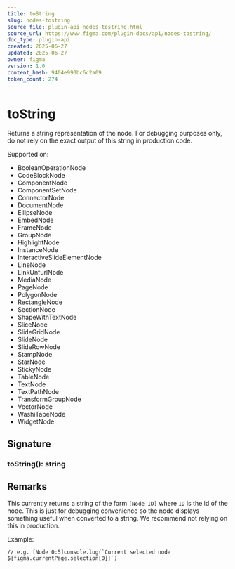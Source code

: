 ```yaml
---
title: toString
slug: nodes-tostring
source_file: plugin-api-nodes-tostring.html
source_url: https://www.figma.com/plugin-docs/api/nodes-tostring/
doc_type: plugin-api
created: 2025-06-27
updated: 2025-06-27
owner: figma
version: 1.0
content_hash: 9404e990bc6c2a09
token_count: 274
---
```

# toString

Returns a string representation of the node. For debugging purposes only, do not rely on the exact output of this string in production code.

 Supported on:

- BooleanOperationNode
- CodeBlockNode
- ComponentNode
- ComponentSetNode
- ConnectorNode
- DocumentNode
- EllipseNode
- EmbedNode
- FrameNode
- GroupNode
- HighlightNode
- InstanceNode
- InteractiveSlideElementNode
- LineNode
- LinkUnfurlNode
- MediaNode
- PageNode
- PolygonNode
- RectangleNode
- SectionNode
- ShapeWithTextNode
- SliceNode
- SlideGridNode
- SlideNode
- SlideRowNode
- StampNode
- StarNode
- StickyNode
- TableNode
- TextNode
- TextPathNode
- TransformGroupNode
- VectorNode
- WashiTapeNode
- WidgetNode

## Signature

### toString(): string

## Remarks

This currently returns a string of the form `[Node ID]` where `ID` is the id of the node. This is just for debugging convenience so the node displays something useful when converted to a string. We recommend not relying on this in production.

Example:

```
// e.g. [Node 0:5]console.log(`Current selected node ${figma.currentPage.selection[0]}`)
```